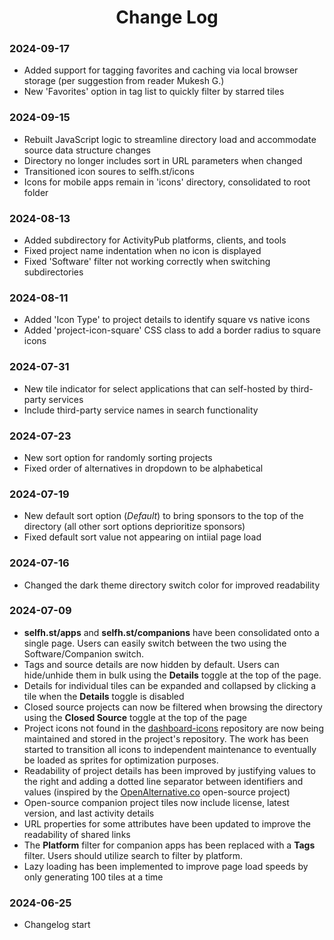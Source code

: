 <h1 align="center">Change Log</h1>

### 2024-09-17

* Added support for tagging favorites and caching via local browser storage (per suggestion from reader Mukesh G.)
* New 'Favorites' option in tag list to quickly filter by starred tiles

### 2024-09-15

* Rebuilt JavaScript logic to streamline directory load and accommodate source data structure changes
* Directory no longer includes sort in URL parameters when changed
* Transitioned icon soures to selfh.st/icons
* Icons for mobile apps remain in 'icons' directory, consolidated to root folder

### 2024-08-13

* Added subdirectory for ActivityPub platforms, clients, and tools
* Fixed project name indentation when no icon is displayed
* Fixed 'Software' filter not working correctly when switching subdirectories

### 2024-08-11

* Added 'Icon Type' to project details to identify square vs native icons
* Added 'project-icon-square' CSS class to add a border radius to square icons

### 2024-07-31

* New tile indicator for select applications that can self-hosted by third-party services
* Include third-party service names in search functionality

### 2024-07-23

* New sort option for randomly sorting projects
* Fixed order of alternatives in dropdown to be alphabetical

### 2024-07-19

* New default sort option (<i>Default</i>) to bring sponsors to the top of the directory (all other sort options deprioritize sponsors)
* Fixed default sort value not appearing on intiial page load

### 2024-07-16

* Changed the dark theme directory switch color for improved readability

### 2024-07-09

* <b>selfh.st/apps</b> and <b>selfh.st/companions</b> have been consolidated onto a single page. Users can easily switch between the two using the Software/Companion switch.
* Tags and source details are now hidden by default. Users can hide/unhide them in bulk using the <b>Details</b> toggle at the top of the page.
* Details for individual tiles can be expanded and collapsed by clicking a tile when the <b>Details</b> toggle is disabled
* Closed source projects can now be filtered when browsing the directory using the <b>Closed Source</b> toggle at the top of the page
* Project icons not found in the [dashboard-icons](https://github.com/walkxcode/dashboard-icons) repository are now being maintained and stored in the project's repository. The work has been started to transition all icons to independent maintenance to eventually be loaded as sprites for optimization purposes.
* Readability of project details has been improved by justifying values to the right and adding a dotted line separator between identifiers and values (inspired by the [OpenAlternative.co](https://github.com/piotrkulpinski/openalternative?ref=selfh.st) open-source project)
* Open-source companion project tiles now include license, latest version, and last activity details
* URL properties for some attributes have been updated to improve the readability of shared links
* The <b>Platform</b> filter for companion apps has been replaced with a <b>Tags</b> filter. Users should utilize search to filter by platform.
* Lazy loading has been implemented to improve page load speeds by only generating 100 tiles at a time

### 2024-06-25

* Changelog start